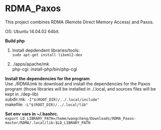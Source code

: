 # RDMA_Paxos

This project combines RDMA (Remote Direct Memory Access) and Paxos.  

OS: Ubuntu 14.04.02 64bit.  
  
**Build php**  
  
1. Install depdendent libraries/tools:  
`sudo apt-get install libxml2-dev`  
  
2. ./apps/apache/mk  
php-cgi: install-php/bin/php-cgi  
  
**Install the dependencies for the program**  
Use ./RDMA/mk to download and install the dependencies for the Paxos program (those libraries will be installed in ./.local, and sources files will be kept in ./dep-lib)  
subdir.mk: `-I"$(ROOT_DIR)/../.local/include"`  
makefile: `-L"$(ROOT_DIR)/../.local/lib"`  
  
**Set env vars in ~/.bashrc.**  
`export LD_LIBRARY_PATH=/home/wangcheng/Downloads/RDMA_Paxos-master/RDMA/.local/lib:$LD_LIBRARY_PATH`


